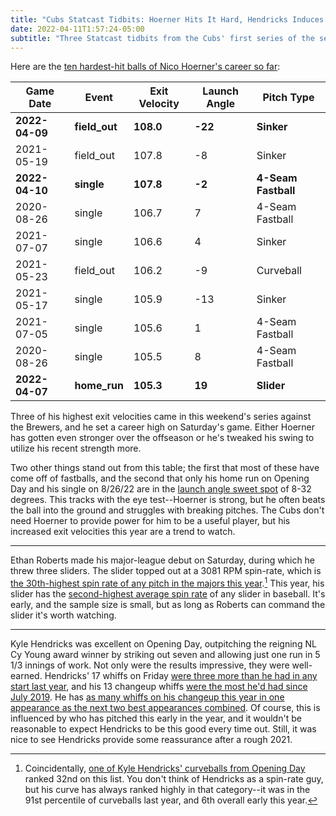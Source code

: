 ```yaml
---
title: "Cubs Statcast Tidbits: Hoerner Hits It Hard, Hendricks Induces Whiffs, and Roberts Spins It Well"
date: 2022-04-11T1:57:24-05:00
subtitle: "Three Statcast tidbits from the Cubs' first series of the season"
---
```


Here are the [ten hardest-hit balls of Nico Hoerner's career so far](https://baseballsavant.mlb.com/statcast_search?hfPT=&hfAB=&hfGT=R%7C&hfPR=&hfZ=&stadium=&hfBBL=&hfNewZones=&hfPull=&hfC=&hfSea=2022%7C2021%7C2020%7C2019%7C2018%7C2017%7C2016%7C2015%7C&hfSit=&player_type=batter&hfOuts=&opponent=&pitcher_throws=&batter_stands=&hfSA=&game_date_gt=&game_date_lt=&hfInfield=&team=&position=&hfOutfield=&hfRO=&home_road=&batters_lookup%5B%5D=663538&hfFlag=&hfBBT=&metric_1=&hfInn=&min_pitches=0&min_results=0&group_by=name-event&sort_col=pitches&player_event_sort=api_h_launch_speed&sort_order=desc&min_pas=0&chk_event_launch_speed=on&chk_event_release_speed=on#results):

| Game Date  | Event     | Exit Velocity | Launch Angle | Pitch Type      |
| ---------- | --------- | ------------- | ------------ | --------------- |
| **2022-04-09** | **field_out** | **108.0**         | **-22**          | **Sinker**          |
| 2021-05-19 | field_out | 107.8         | -8           | Sinker          |
| **2022-04-10** | **single**    | **107.8**         | **-2**           | **4-Seam Fastball** |
| 2020-08-26 | single    | 106.7         | 7            | 4-Seam Fastball |
| 2021-07-07 | single    | 106.6         | 4            | Sinker          |
| 2021-05-23 | field_out | 106.2         | -9           | Curveball       |
| 2021-05-17 | single    | 105.9         | -13          | Sinker          |
| 2021-07-05 | single    | 105.6         | 1            | 4-Seam Fastball |
| 2020-08-26 | single    | 105.5         | 8            | 4-Seam Fastball |
| **2022-04-07** | **home_run**  | **105.3**         | **19**          | **Slider**          |

Three of his highest exit velocities came in this weekend's series against the Brewers, and he set a career high on Saturday's game. Either Hoerner has gotten even stronger over the offseason or he's tweaked his swing to utilize his recent strength more.

Two other things stand out from this table; the first that most of these have come off of fastballs, and the second that only his home run on Opening Day and his single on 8/26/22 are in the [launch angle sweet spot](https://www.mlb.com/glossary/statcast/sweet-spot) of 8-32 degrees. This tracks with the eye test--Hoerner is strong, but he often beats the ball into the ground and struggles with breaking pitches. The Cubs don't need Hoerner to provide power for him to be a useful player, but his increased exit velocities this year are a trend to watch.

---

Ethan Roberts made his major-league debut on Saturday, during which he threw three sliders. The slider topped out at a 3081 RPM spin-rate, which is [the 30th-highest spin rate of any pitch in the majors this year](https://baseballsavant.mlb.com/statcast_search?hfPT=&hfAB=&hfGT=R%7C&hfPR=&hfZ=&stadium=&hfBBL=&hfNewZones=&hfPull=&hfC=&hfSea=2022%7C&hfSit=&player_type=pitcher&hfOuts=&opponent=&pitcher_throws=&batter_stands=&hfSA=&game_date_gt=&game_date_lt=&hfInfield=&team=&position=&hfOutfield=&hfRO=&home_road=&hfFlag=&hfBBT=&metric_1=&hfInn=&min_pitches=0&min_results=0&group_by=name-event&sort_col=pitches&player_event_sort=api_p_release_spin_rate&sort_order=desc&min_pas=0&chk_event_release_spin_rate=on&chk_event_release_speed=on#results).[^1] This year, his slider has the [second-highest average spin rate](https://baseballsavant.mlb.com/statcast_search?hfPT=SL%7C&hfAB=&hfGT=R%7C&hfPR=&hfZ=&stadium=&hfBBL=&hfNewZones=&hfPull=&hfC=&hfSea=2022%7C&hfSit=&player_type=pitcher&hfOuts=&opponent=&pitcher_throws=&batter_stands=&hfSA=&game_date_gt=&game_date_lt=&hfInfield=&team=&position=&hfOutfield=&hfRO=&home_road=&hfFlag=&hfBBT=&metric_1=&hfInn=&min_pitches=0&min_results=0&group_by=name&sort_col=spin_rate&player_event_sort=api_p_release_speed&sort_order=desc&min_pas=0&chk_stats_spin_rate=on#results) of any slider in baseball. It's early, and the sample size is small, but as long as Roberts can command the slider it's worth watching.

---

Kyle Hendricks was excellent on Opening Day, outpitching the reigning NL Cy Young award winner by striking out seven and allowing just one run in 5 1/3 innings of work. Not only were the results impressive, they were well-earned. Hendricks' 17 whiffs on Friday [were three more than he had in any start last year](https://baseballsavant.mlb.com/statcast_search?hfPT=&hfAB=&hfGT=R%7C&hfPR=foul%5C.%5C.tip%7Cswinging%5C.%5C.pitchout%7Cswinging%5C.%5C.strike%7Cswinging%5C.%5C.strike%5C.%5C.blocked%7C&hfZ=&stadium=&hfBBL=&hfNewZones=&hfPull=&hfC=&hfSea=2022%7C2021%7C2020%7C2019%7C2018%7C2017%7C2016%7C2015%7C&hfSit=&player_type=pitcher&hfOuts=&opponent=&pitcher_throws=&batter_stands=&hfSA=&game_date_gt=&game_date_lt=&hfInfield=&team=&position=&hfOutfield=&hfRO=&home_road=&hfFlag=&hfBBT=&pitchers_lookup%5B%5D=543294&metric_1=&hfInn=&min_pitches=0&min_results=0&group_by=name-date&sort_col=pitches&player_event_sort=api_p_release_speed&sort_order=desc&min_pas=0#results), and his 13 changeup whiffs [were the most he'd had since July 2019](https://baseballsavant.mlb.com/statcast_search?hfPT=CH%7C&hfAB=&hfGT=R%7C&hfPR=foul%5C.%5C.tip%7Cswinging%5C.%5C.pitchout%7Cswinging%5C.%5C.strike%7Cswinging%5C.%5C.strike%5C.%5C.blocked%7C&hfZ=&stadium=&hfBBL=&hfNewZones=&hfPull=&hfC=&hfSea=2022%7C2021%7C2020%7C2019%7C2018%7C2017%7C2016%7C2015%7C&hfSit=&player_type=pitcher&hfOuts=&opponent=&pitcher_throws=&batter_stands=&hfSA=&game_date_gt=&game_date_lt=&hfInfield=&team=&position=&hfOutfield=&hfRO=&home_road=&hfFlag=&hfBBT=&pitchers_lookup%5B%5D=543294&metric_1=&hfInn=&min_pitches=0&min_results=0&group_by=name-date&sort_col=pitches&player_event_sort=api_p_release_speed&sort_order=desc&min_pas=0#results). He has [as many whiffs on his changeup this year in one appearance as the next two best appearances combined](https://baseballsavant.mlb.com/statcast_search?hfPT=CH%7C&hfAB=&hfGT=R%7C&hfPR=foul%5C.%5C.tip%7Cswinging%5C.%5C.pitchout%7Cswinging%5C.%5C.strike%7Cswinging%5C.%5C.strike%5C.%5C.blocked%7C&hfZ=&stadium=&hfBBL=&hfNewZones=&hfPull=&hfC=&hfSea=2022%7C&hfSit=&player_type=pitcher&hfOuts=&opponent=&pitcher_throws=&batter_stands=&hfSA=&game_date_gt=&game_date_lt=&hfInfield=&team=&position=&hfOutfield=&hfRO=&home_road=&hfFlag=&hfBBT=&metric_1=&hfInn=&min_pitches=0&min_results=0&group_by=name-date&sort_col=pitches&player_event_sort=api_p_release_speed&sort_order=desc&min_pas=0#results). Of course, this is influenced by who has pitched this early in the year, and it wouldn't be reasonable to expect Hendricks to be this good every time out. Still, it was nice to see Hendricks provide some reassurance after a rough 2021.

[^1]: Coincidentally, [one of Kyle Hendricks' curveballs from Opening Day](https://sporty-clips.mlb.com/0cbea448-110d-4637-829c-8dcfdb5128f6.mp4) ranked 32nd on this list. You don't think of Hendricks as a spin-rate guy, but his curve has always ranked highly in that category--it was in the 91st percentile of curveballs last year, and 6th overall early this year.
